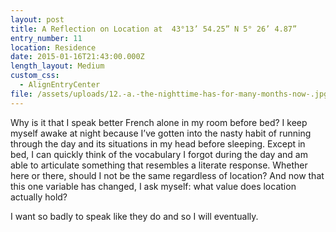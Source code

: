 ```yaml
---
layout: post
title: A Reflection on Location at  43°13’ 54.25” N 5° 26’ 4.87”
entry_number: 11
location: Residence
date: 2015-01-16T21:43:00.000Z
length_layout: Medium
custom_css:
  - AlignEntryCenter
file: /assets/uploads/12.-a.-the-nighttime-has-for-many-months-now-.jpg
---
```

Why is it that I speak better French alone in my room before bed? I keep myself awake at night because I’ve gotten into the nasty habit of running through the day and its situations in my head before sleeping. Except in bed, I can quickly think of the vocabulary I forgot during the day and am able to articulate something that resembles a literate response. Whether here or there, should I not be the same regardless of location? And now that this one variable has changed, I ask myself: what value does location actually hold?

I want so badly to speak like they do and so I will eventually.